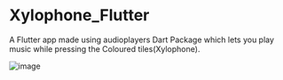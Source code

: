 # Xylophone_Flutter
A Flutter app made using audioplayers Dart Package which lets you play music while pressing the Coloured tiles(Xylophone).


![image](https://user-images.githubusercontent.com/76823502/127658759-f0bb37dc-87fd-41d9-ade7-f64bbb2bdb1b.png)

